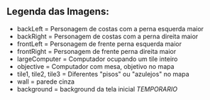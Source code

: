 ## Legenda das Imagens:

- backLeft = Personagem de costas com a perna esquerda maior
- backRight = Personagem de costas com a perna direita maior
- frontLeft = Personagem de frente perna esquerda maior
- frontRight = Personagem de frente perna direita maior
- largeComputer = Computador ocupando um tile inteiro
- objective = Computador com mesa, objetivo no mapa
- tile1, tile2, tile3 = Diferentes "pisos" ou "azulejos" no mapa
- wall = parede cinza
- background = background da tela inicial *TEMPORARIO*
